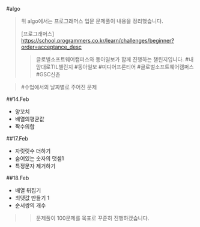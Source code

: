 #algo

>위 algo에서는 프로그래머스 입문 문제풀이 내용을 정리했습니다.
>
>[프로그래머스] https://school.programmers.co.kr/learn/challenges/beginner?order=acceptance_desc
>
>>글로벌소프트웨어캠퍼스와 동아일보가 함께 진행하는 챌린지입니다.
>>#내맘대로TIL챌린지 #동아일보 #미디어프론티어 #글로벌소프트웨어캠퍼스 #GSC신촌

>#수업에서의 날짜별로 주어진 문제
>
##14.Feb
- 양꼬치
- 배열의평균값
- 짝수의합

##17.Feb
- 자릿릿수 더하기
- 숨어있는 숫자의 덧셈1
- 특정문자 제거하기

##18.Feb
- 배열 뒤집기
- 최댓값 만들기 1
- 순서쌍의 개수

>> 문제풀이 100문제를 목표로 꾸준히 진행하겠습니다. 
